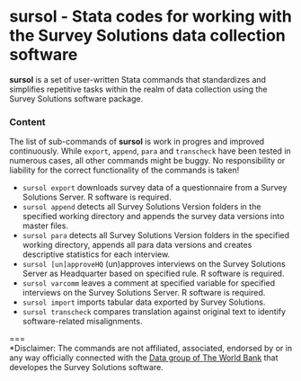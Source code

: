 # sursol - Stata codes for working with the Survey Solutions data collection software

**sursol** is a set of user-written Stata commands that standardizes and simplifies repetitive tasks within the realm of data collection using the Survey Solutions software package.

### **Content**
The list of sub-commands of **sursol**  is work in progres and improved continuously.  While `export`,  `append`,  `para` and  `transcheck` have been tested in numerous cases, all other commands might be buggy. No responsibility or liability for the correct functionality of the commands is taken!

- `sursol export`  downloads survey data of a questionnaire from a Survey Solutions Server. R software is required.
- `sursol append`  detects all Survey Solutions Version folders  in the specified working directory and appends the survey data versions into master files. 
- `sursol para`  detects all Survey Solutions Version folders in the specified working directory, appends all para data versions and creates descriptive statistics for each interview.
- `sursol [un]approveHQ` (un)approves interviews on the Survey Solutions Server as Headquarter based on specified rule. R software is required.
- `sursol varcomm`  leaves a comment at specified variable for specified interviews on the Survey Solutions Server. R software is required.
- `sursol import` imports tabular data exported by Survey Solutions.
- `sursol transcheck` compares translation against original text to identify software-related misalignments.



===  
*Disclaimer: The commands are not affiliated, associated, endorsed by or in any way officially connected with the  [Data group of The World Bank](https://mysurvey.solutions/) that developes the Survey Solutions software.


